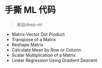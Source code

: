 # 手撕 ML 代码

> 来自deep-ml
- Matrix-Vector Dot Product
- Transpose of a Matrix
- Reshape Matrix
- Calculate Mean by Row or Column
- Scalar Multiplication of a Matrix
- Linear Regression Using Gradient Descent